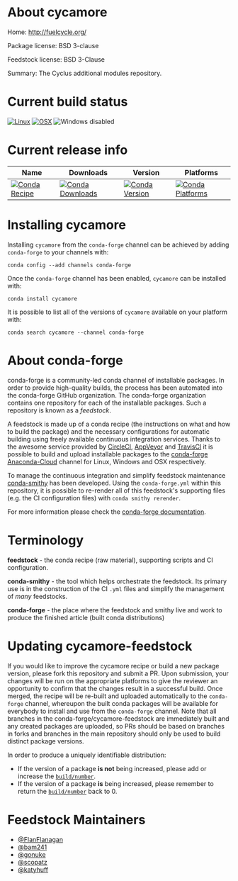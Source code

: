 About cycamore
==============

Home: http://fuelcycle.org/

Package license: BSD 3-clause

Feedstock license: BSD 3-Clause

Summary: The Cyclus additional modules repository.



Current build status
====================

[![Linux](https://img.shields.io/circleci/project/github/conda-forge/cycamore-feedstock/master.svg?label=Linux)](https://circleci.com/gh/conda-forge/cycamore-feedstock)
[![OSX](https://img.shields.io/travis/conda-forge/cycamore-feedstock/master.svg?label=macOS)](https://travis-ci.org/conda-forge/cycamore-feedstock)
![Windows disabled](https://img.shields.io/badge/Windows-disabled-lightgrey.svg)

Current release info
====================

| Name | Downloads | Version | Platforms |
| --- | --- | --- | --- |
| [![Conda Recipe](https://img.shields.io/badge/recipe-cycamore-green.svg)](https://anaconda.org/conda-forge/cycamore) | [![Conda Downloads](https://img.shields.io/conda/dn/conda-forge/cycamore.svg)](https://anaconda.org/conda-forge/cycamore) | [![Conda Version](https://img.shields.io/conda/vn/conda-forge/cycamore.svg)](https://anaconda.org/conda-forge/cycamore) | [![Conda Platforms](https://img.shields.io/conda/pn/conda-forge/cycamore.svg)](https://anaconda.org/conda-forge/cycamore) |

Installing cycamore
===================

Installing `cycamore` from the `conda-forge` channel can be achieved by adding `conda-forge` to your channels with:

```
conda config --add channels conda-forge
```

Once the `conda-forge` channel has been enabled, `cycamore` can be installed with:

```
conda install cycamore
```

It is possible to list all of the versions of `cycamore` available on your platform with:

```
conda search cycamore --channel conda-forge
```


About conda-forge
=================

conda-forge is a community-led conda channel of installable packages.
In order to provide high-quality builds, the process has been automated into the
conda-forge GitHub organization. The conda-forge organization contains one repository
for each of the installable packages. Such a repository is known as a *feedstock*.

A feedstock is made up of a conda recipe (the instructions on what and how to build
the package) and the necessary configurations for automatic building using freely
available continuous integration services. Thanks to the awesome service provided by
[CircleCI](https://circleci.com/), [AppVeyor](http://www.appveyor.com/)
and [TravisCI](https://travis-ci.org/) it is possible to build and upload installable
packages to the [conda-forge](https://anaconda.org/conda-forge)
[Anaconda-Cloud](http://docs.anaconda.org/) channel for Linux, Windows and OSX respectively.

To manage the continuous integration and simplify feedstock maintenance
[conda-smithy](http://github.com/conda-forge/conda-smithy) has been developed.
Using the ``conda-forge.yml`` within this repository, it is possible to re-render all of
this feedstock's supporting files (e.g. the CI configuration files) with ``conda smithy rerender``.

For more information please check the [conda-forge documentation](https://conda-forge.org/docs/).

Terminology
===========

**feedstock** - the conda recipe (raw material), supporting scripts and CI configuration.

**conda-smithy** - the tool which helps orchestrate the feedstock.
                   Its primary use is in the construction of the CI ``.yml`` files
                   and simplify the management of *many* feedstocks.

**conda-forge** - the place where the feedstock and smithy live and work to
                  produce the finished article (built conda distributions)


Updating cycamore-feedstock
===========================

If you would like to improve the cycamore recipe or build a new
package version, please fork this repository and submit a PR. Upon submission,
your changes will be run on the appropriate platforms to give the reviewer an
opportunity to confirm that the changes result in a successful build. Once
merged, the recipe will be re-built and uploaded automatically to the
`conda-forge` channel, whereupon the built conda packages will be available for
everybody to install and use from the `conda-forge` channel.
Note that all branches in the conda-forge/cycamore-feedstock are
immediately built and any created packages are uploaded, so PRs should be based
on branches in forks and branches in the main repository should only be used to
build distinct package versions.

In order to produce a uniquely identifiable distribution:
 * If the version of a package **is not** being increased, please add or increase
   the [``build/number``](http://conda.pydata.org/docs/building/meta-yaml.html#build-number-and-string).
 * If the version of a package **is** being increased, please remember to return
   the [``build/number``](http://conda.pydata.org/docs/building/meta-yaml.html#build-number-and-string)
   back to 0.

Feedstock Maintainers
=====================

* [@FlanFlanagan](https://github.com/FlanFlanagan/)
* [@bam241](https://github.com/bam241/)
* [@gonuke](https://github.com/gonuke/)
* [@scopatz](https://github.com/scopatz/)
* [@katyhuff](https://github.com/katyhuff/)
